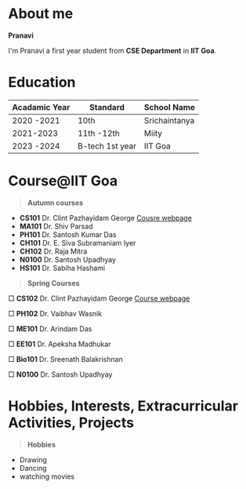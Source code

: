 
# About me
 **Pranavi**
 
I'm Pranavi a first year student from **CSE Department** in **IIT Goa**.

# Education

|    Acadamic Year            |Standard                         | School Name |
|----------------   |-------------------------------|-----------------------------|
| 2020 -2021  |               10th        |  Srichaintanya    |
|  2021-2023 | 11th -12th     |Miity   |
| 2023 -2024  | B-tech 1st year | IIT Goa|
# Course@IIT Goa

> **Autumn courses**
  - **CS101**  Dr. Clint Pazhayidam George  [Cousre webpage](https://clintpgeorge.github.io/cs-101/autumn-2021/)
  - **MA101**  Dr. Shiv Parsad
  - **PH101**  Dr. Santosh Kumar Das
  - **CH101**  Dr. E. Siva Subramaniam Iyer
  - **CH102**  Dr. Raja Mitra
  - **N0100**   Dr. Santosh Upadhyay
  - **HS101**   Dr. Sabiha Hashami

  > **Spring Courses**

  &square; **CS102**   Dr. Clint Pazhayidam George [ Course webpage ](https://clintpgeorge.github.io/cs-102/spring-2023/)
  
  &square; **PH102**  Dr. Vaibhav Wasnik 
  
  &square; **ME101** Dr. Arindam Das
  
  &square;  **EE101**   Dr. Apeksha Madhukar
  
  &square; **Bio101** Dr. Sreenath Balakrishnan
  
  &square; **N0100**  Dr. Santosh Upadhyay
  

# Hobbies, Interests, Extracurricular Activities, Projects

> **Hobbies**
- Drawing
- Dancing
- watching movies




